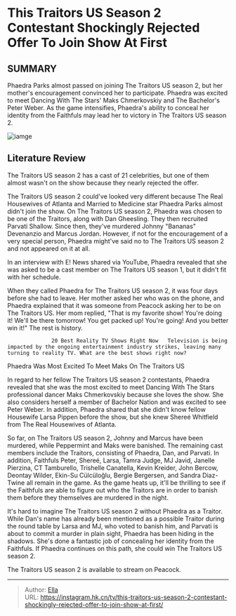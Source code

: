 # This Traitors US Season 2 Contestant Shockingly Rejected Offer To Join Show At First


## SUMMARY 



  Phaedra Parks almost passed on joining The Traitors US season 2, but her mother&#39;s encouragement convinced her to participate.   Phaedra was excited to meet Dancing With The Stars&#39; Maks Chmerkovskiy and The Bachelor&#39;s Peter Weber.   As the game intensifies, Phaedra&#39;s ability to conceal her identity from the Faithfuls may lead her to victory in The Traitors US season 2.  

![iamge](https://static1.srcdn.com/wordpress/wp-content/uploads/2024/01/the-traitors-us_-chris-_c-t-_-tamburello-phaedra-parks-carsten-_bergie_-bergersen-interview.jpg)

## Literature Review

The Traitors US season 2 has a cast of 21 celebrities, but one of them almost wasn&#39;t on the show because they nearly rejected the offer.




The Traitors US season 2 could&#39;ve looked very different because The Real Housewives of Atlanta and Married to Medicine star Phaedra Parks almost didn&#39;t join the show. On The Traitors US season 2, Phaedra was chosen to be one of the Traitors, along with Dan Gheesling. They then recruited Parvati Shallow. Since then, they&#39;ve murdered Johnny &#34;Bananas&#34; Devenanzio and Marcus Jordan. However, if not for the encouragement of a very special person, Phaedra might&#39;ve said no to The Traitors US season 2 and not appeared on it at all.




In an interview with E! News shared via YouTube, Phaedra revealed that she was asked to be a cast member on The Traitors US season 1, but it didn&#39;t fit with her schedule.


 

When they called Phaedra for The Traitors US season 2, it was four days before she had to leave. Her mother asked her who was on the phone, and Phaedra explained that it was someone from Peacock asking her to be on The Traitors US. Her mom replied, &#34;That is my favorite show! You&#39;re doing it! We&#39;ll be there tomorrow! You get packed up! You&#39;re going! And you better win it!&#34; The rest is history.

                  20 Best Reality TV Shows Right Now   Television is being impacted by the ongoing entertainment industry strikes, leaving many turning to reality TV. What are the best shows right now?   





 Phaedra Was Most Excited To Meet Maks On The Traitors US 
          

In regard to her fellow The Traitors US season 2 contestants, Phaedra revealed that she was the most excited to meet Dancing With The Stars professional dancer Maks Chmerkovskiy because she loves the show. She also considers herself a member of Bachelor Nation and was excited to see Peter Weber. In addition, Phaedra shared that she didn&#39;t know fellow Housewife Larsa Pippen before the show, but she knew Shereé Whitfield from The Real Housewives of Atlanta.

So far, on The Traitors US season 2, Johnny and Marcus have been murdered, while Peppermint and Maks were banished. The remaining cast members include the Traitors, consisting of Phaedra, Dan, and Parvati. In addition, Faithfuls Peter, Shereé, Larsa, Tamra Judge, MJ Javid, Janelle Pierzina, CT Tamburello, Trishelle Canatella, Kevin Kreider, John Bercow, Deontay Wilder, Ekin-Su Cülcüloğlu, Bergie Bergersen, and Sandra Diaz-Twine all remain in the game. As the game heats up, it&#39;ll be thrilling to see if the Faithfuls are able to figure out who the Traitors are in order to banish them before they themselves are murdered in the night.




It&#39;s hard to imagine The Traitors US season 2 without Phaedra as a Traitor. While Dan&#39;s name has already been mentioned as a possible Traitor during the round table by Larsa and MJ, who voted to banish him, and Parvati is about to commit a murder in plain sight, Phaedra has been hiding in the shadows. She&#39;s done a fantastic job of concealing her identity from the Faithfuls. If Phaedra continues on this path, she could win The Traitors US season 2.

The Traitors US season 2 is available to stream on Peacock.



---

> Author: [Ella](https://instagram.hk.cn/)  
> URL: https://instagram.hk.cn/tv/this-traitors-us-season-2-contestant-shockingly-rejected-offer-to-join-show-at-first/  


